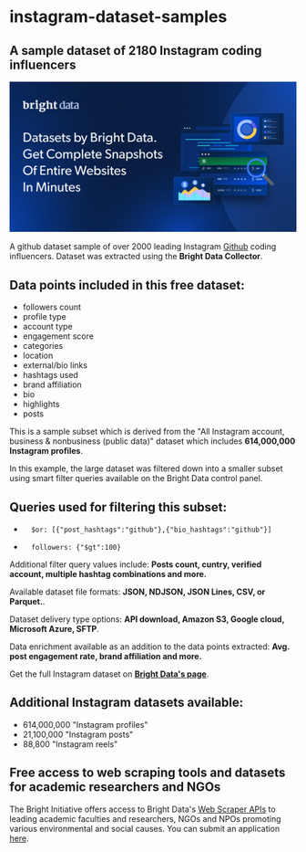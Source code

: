 # instagram-dataset-samples

<h2>A sample dataset of 2180 Instagram coding influencers</h2>

![instagram dataset header](https://github.com/luminati-io/Instagram-dataset-samples/blob/main/instagram-datasets.PNG)

A github dataset sample of over 2000 leading Instagram [Github](https://www.instagram.com/explore/tags/github/) coding influencers. Dataset was extracted using the <b>Bright Data Collector</b>.

<h2>Data points included in this free dataset:</h2>

* followers count
* profile type
* account type
* engagement score
* categories
* location
* external/bio links
* hashtags used
* brand affiliation
* bio
* highlights
* posts



This is a sample subset which is derived from the "All Instagram account, business & nonbusiness (public data)"
dataset which includes <b>614,000,000 Instagram profiles</b>.

In this example, the large dataset was filtered down into a smaller subset using smart filter queries available on the Bright Data control panel.
<h2>Queries used for filtering this subset:</h2>


*   	$or: [{"post_hashtags":"github"},{"bio_hashtags":"github"}]
*   	followers: {"$gt":100}

Additional filter query values include: <b>Posts count, cuntry, verified account, multiple hashtag combinations and more.</b>

Available dataset file formats: <b>JSON, NDJSON, JSON Lines, CSV, or Parquet.</b>.

Dataset delivery type options: <b>API download, Amazon S3, Google cloud, Microsoft Azure, SFTP</b>.

Data enrichment available as an addition to the data points extracted: <b>Avg. post engagement rate, brand affiliation and more.</b>

Get the full Instagram dataset on <b>[Bright Data's page](https://brightdata.com/products/datasets/instagram)</b>.

<h2>Additional Instagram datasets available:</h2>

*   614,000,000 "Instagram profiles" 
*   21,100,000 "Instagram posts"
*   88,800 "Instagram reels"

<h2>Free access to web scraping tools and datasets for academic researchers and NGOs</h2>

The Bright Initiative offers access to Bright Data's [Web Scraper APIs](https://brightdata.com/products/web-scraper) to leading academic faculties and researchers, NGOs and NPOs promoting various environmental and social causes. You can submit an application [here](https://brightinitiative.com).
